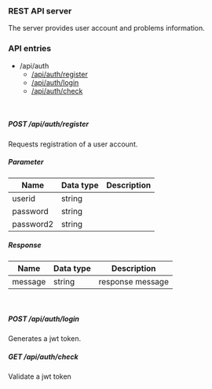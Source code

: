 
### REST API server
The server provides user account and problems information. 

### API entries
* /api/auth
  * [/api/auth/register](#POST-/api/auth/register) 
  * [/api/auth/login](#POST-/api/auth/login) 
  * [/api/auth/check](#GET-/api/auth/check) 
<br>

##### POST /api/auth/register
Requests registration of a user account.

#####  Parameter
| Name | Data type | Description | 
---|---|---
| userid | string | |
| password | string | |
| password2 | string | | 

##### Response
| Name | Data type | Description | 
---|---|---
| message| string | response message|
<br>

##### POST /api/auth/login
Generates a jwt token.
<br>

##### GET /api/auth/check
Validate a jwt token
